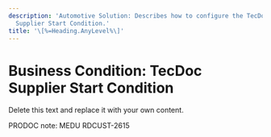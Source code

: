 ```yaml
---
description: 'Automotive Solution: Describes how to configure the TecDoc
  Supplier Start Condition.'
title: '\[%=Heading.AnyLevel%\]'
---
```


Business Condition: TecDoc Supplier Start Condition
===================================================

Delete this text and replace it with your own content.

PRODOC note: MEDU RDCUST-2615
